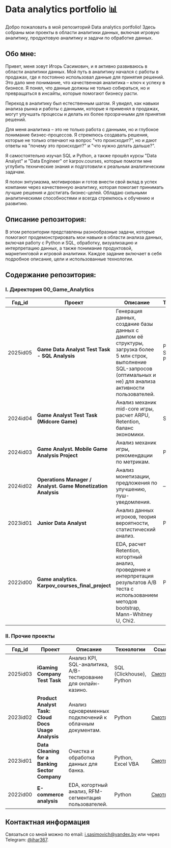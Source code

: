 # Data analytics portfolio 📊

Добро пожаловать в мой репозиторий Data analytics portfolio!
Здесь собраны мои проекты в области аналитики данных, включая игровую аналитику, продуктовую аналитику и задачи по обработке данных.

## Обо мне:
Привет, меня зовут Игорь Сасимович, и я активно развиваюсь в области аналитики данных. 
Мой путь в аналитику начался с работы в продажах, где я постоянно использовал данные для принятия решений. Это дало мне понимание, что качественная аналитика – ключ к успеху в бизнесе. Я понял, что данные должны не только собираться, но и превращаться в инсайты, которые помогают бизнесу расти.

Переход в аналитику был естественным шагом. Я увидел, как навыки анализа рынка и работы с данными, которые я применял в продажах, могут улучшать процессы и делать их более прозрачными для принятия решений.

Для меня аналитика – это не только работа с данными, но и глубокое понимание бизнес-процессов. Я стремлюсь создавать решения, которые не только отвечают на вопрос "что происходит?", но и дают ответы на "почему это происходит?" и "что нужно делать дальше?".

Я самостоятельно изучал SQL и Python, а также прошёл курсы "Data Analyst" и "Data Engineer" от karpov.courses, которые помогли мне углубить технические знания и подготовили к реальным аналитическим задачам.

Я полон энтузиазма, мотивирован и готов внести свой вклад в успех компании через качественную аналитику, которая помогает принимать лучшие решения и достигать бизнес-целей. Обладаю сильными аналитическими способностями и всегда стремлюсь к обучению и развитию.


## Описание репозитория:
В этом репозитории представлены разнообразные задачи, которые помогают продемонстрировать мои навыки в области анализа данных, включая работу с Python и SQL, обработку, визуализацию и интерпретацию данных, а также понимание продуктовой, маркетинговой и игровой аналитики. Каждое задание включает в себя подробное описание, цели и использованные технологии.


## Содержание репозитория:

### I. Директория 00_Game_Analytics

| Год_id  | Проект                                   | Описание                                                        | Технологии                        | Ссылка     |
|---------|------------------------------------------|-----------------------------------------------------------------|-----------------------------------|------------|
| 2025id05  | **Game Data Analyst Test Task - SQL Analysis** | Генерация данных, создание базы данных с дампом её структуры, загрузка более 5 млн строк, выполнение SQL-запросов (оптимальных и не) для анализа активности пользователей.| Python, SQL, PostgreSQL | [Смотреть](https://github.com/i-sasimovich/data_analytics_portfolio/tree/main/00_game_analytics/2025id05_sql_game_data_analyst_task) |
| 2024id04  | **Game Analyst Test Task (Midcore Game)** | Анализ механик mid-core игры, расчет ARPU, Retention, баланс экономики. | SQL | [Смотреть](https://github.com/i-sasimovich/data_analytics_portfolio/tree/main/00_game_analytics/2024id04_game_analyst_test_task____midcore_game_analysis) |
| 2024id03  | **Game Analyst. Mobile Game Analysis Project**              | Анализ механик игры, рекомендации по метрикам.              | Python, SQL          | [Смотреть](https://github.com/i-sasimovich/data_analytics_portfolio/tree/main/00_game_analytics/2024id03_game_analyst____mobile_game_analysis_project) |
| 2024id02  | **Operations Manager / Analyst. Game Monetization Analysis**     | Анализ монетизации, предложения по улучшению, пуш-уведомления.    | —                        | [Смотреть](https://github.com/i-sasimovich/data_analytics_portfolio/tree/main/00_game_analytics/2024id02_operations_manager____game_monetization_analysis) |
| 2023id01  | **Junior Data Analyst**                  | Анализ данных игроков, теория вероятности, статистический анализ. | Python     | [Смотреть](https://github.com/i-sasimovich/data_analytics_portfolio/tree/main/00_game_analytics/2023id01_junior_data_analyst_test_task) |
| 2022id00  | **Game analytics. Karpov_courses_final_project**|  EDA, расчет Retention, когортный анализ, проведение и интерпретация результатов A/B теста с использованием методов bootstrap, Mann-Whitney U, Chi2. | Python     | [Смотреть](https://github.com/i-sasimovich/data_analytics_portfolio/tree/main/00_game_analytics/2022id00_game_analytics___karpov_courses_final_project) |



### II. Прочие проекты

| Год_id  | Проект                                 | Описание                                             | Технологии                   | Ссылка     |
|---------|----------------------------------------|-----------------------------------------------------|------------------------------|------------|
| 2025id03 | **iGaming Company Test Task**        | Анализ KPI, SQL-аналитика, A/B-тестирование для онлайн-казино. | SQL (Clickhouse), Python | [Смотреть](https://github.com/i-sasimovich/data_analytics_portfolio/tree/main/2025id03_igaming_company_test_task) |
| 2023id02 | **Product Analyst Task: Cloud Docs Usage Analysis** | Анализ одновременных подключений к облачным документам. | Python | [Смотреть](https://github.com/i-sasimovich/data_analytics_portfolio/tree/main/2023id02_product_analyst_task____cloud_docs_analysis) |
| 2023id01  | **Data Cleaning for a Banking Sector Company** | Очистка и обработка данных для банка. | Python, Excel VBA | [Смотреть](https://github.com/i-sasimovich/data_analytics_portfolio/tree/main/2023id01_data_cleaning_for_a_banking_sector_company) |
| 2022id00  | **E-commerce analysis** | EDA, когортный анализ, RFM-сегментация пользователей. | Python | [Смотреть](https://github.com/i-sasimovich/data_analytics_portfolio/tree/main/2022id00_e_commerce_analysis____karpov_courses_project) |



## Контактная информация
Связаться со мной можно по email: i.sasimovich@yandex.by или через Telegram: [@ihar367](http://t.me/ihar367).
